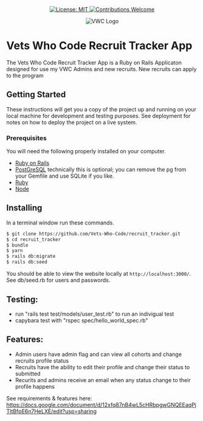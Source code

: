 <p align=center>
  <a href=https://github.com/Vets-Who-Code/recruit_tracker/blob/main/LICENSE>
    <img src=https://img.shields.io/badge/License-MIT-yellow.svg?style=flat-square alt="License: MIT" />
  </a>
  <a href=https://github.com/Vets-Who-Code/vwc-site/blob/master/.github/contributing.md>
    <img src=https://img.shields.io/badge/contributions-welcome-orange.svg?style=flat-square alt="Contributions Welcome" />
  </a>
</p>

<p align=center>
  <img src=https://avatars1.githubusercontent.com/u/18350560?s=200&v=4 alt="VWC Logo" />
</p>

# Vets Who Code Recruit Tracker App

The Vets Who Code Recruit Tracker App is a Ruby on Rails Applicaton designed for use my VWC Admins and new recruits. New recruits can apply to the program

## Getting Started

These instructions will get you a copy of the project up and running on your local machine for development and testing purposes. See deployment for notes on how to deploy the project on a live system.

### Prerequisites

You will need the following properly installed on your computer.

- [Ruby on Rails](https://rubyonrails.org/)
- [PostGreSQL](https://www.postgresql.org/) technically this is optional; you can remove the pg from your Gemfile and use SQLite if you like.
- [Ruby](https://www.ruby-lang.org/en/)
- [Node](https://nodejs.org/en/)

## Installing

In a terminal window run these commands.

```sh
$ git clone https://github.com/Vets-Who-Code/recruit_tracker.git
$ cd recruit_tracker
$ bundle
$ yarn
$ rails db:migrate
$ rails db:seed
```

You should be able to view the website locally at `http://localhost:3000/`. See db/seed.rb for users and passwords.

## Testing:
- run "rails test test/models/user_test.rb" to run an indivigual test
- capybara test with "rspec spec/hello_world_spec.rb"


## Features:
- Admin users have admin flag and can view all cohorts and change recruits profile status
- Recruits have the ability to edit their profile and change their status to submitted
- Recurits and admins receive an email when any status change to their profile happens

See requirements & features here: https://docs.google.com/document/d/12xfq87nB4wL5cHRbpgwGNQEEaqPjTltBfpE6n7HeLXE/edit?usp=sharing
